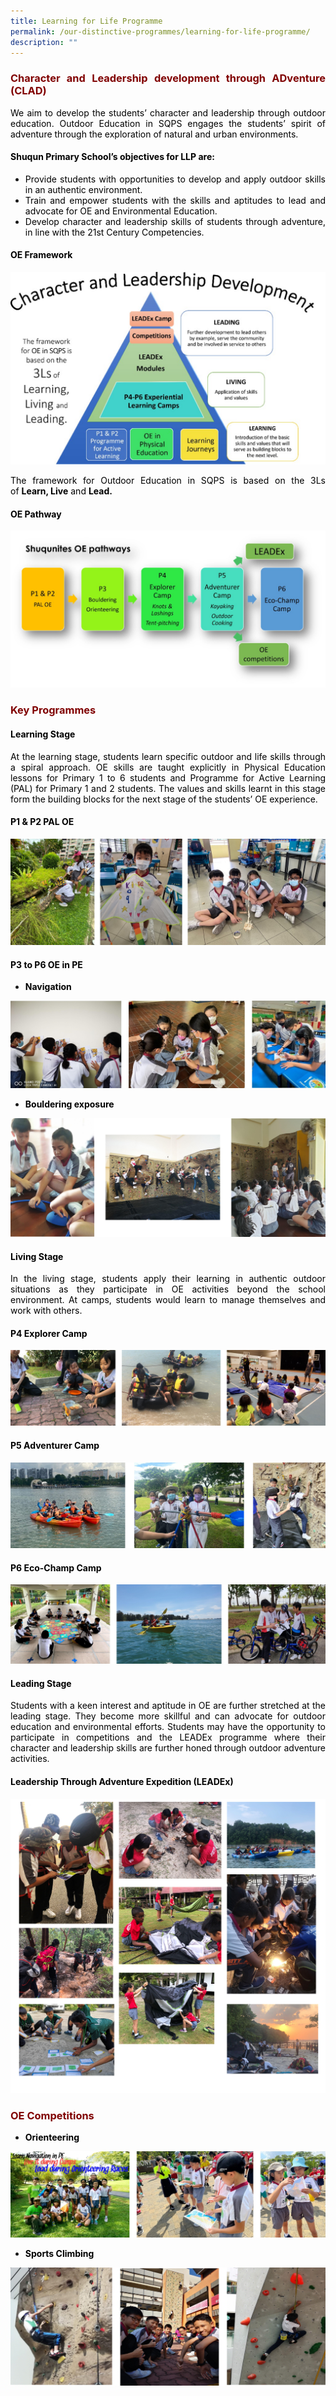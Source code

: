 ```yaml
---
title: Learning for Life Programme
permalink: /our-distinctive-programmes/learning-for-life-programme/
description: ""
---
```

<h3 style="text-align: justify;"><strong><span style="color: #800000;">Character and Leadership development through ADventure (CLAD)</span></strong></h3>

<p style="text-align: justify;"><span style="color: #000000;">We aim to develop the students&rsquo; character and leadership through outdoor education. Outdoor Education in SQPS engages the students&rsquo; spirit of adventure through the exploration of natural and urban environments.</span></p>

<h4 style="text-align: justify;"><strong><span style="color: #000000;">Shuqun Primary School&rsquo;s objectives for LLP are:</span></strong></h4>

<ul style="text-align: justify;">
<li><span style="color: #000000;">Provide students with opportunities to develop and apply outdoor skills in an authentic environment.</span></li>
<li><span style="color: #000000;">Train and empower students with the skills and aptitudes to lead and advocate for OE and Environmental Education.</span></li>
<li><span style="color: #000000;">Develop character and leadership skills of students through adventure, in line with the 21st Century Competencies.</span></li>
</ul>
<h4 style="text-align: justify;"><span style="color: #000000;"><strong>OE Framework</strong></span></h4>

![](/images/LLP001.jpg)
<p style="text-align: justify;"><span style="color: #000000;">The framework for Outdoor Education in SQPS is based on the 3Ls of&nbsp;<strong>Learn, Live</strong>&nbsp;and&nbsp;<strong>Lead. </strong></span></p>
<h4 style="text-align: justify;"><span style="color: #000000;"><strong>OE Pathway</strong></span></h4>

![](/images/LLP002.jpg)
<h3 style="text-align: justify;"><strong><span style="color: #800000;">Key Programmes</span></strong></h3>

<h4 style="text-align: justify;"><span style="color: #000000;"><strong>Learning Stage</strong></span></h4>
<p style="text-align: justify;"><span style="color: #000000;">At the learning stage, students learn specific outdoor and life skills through a spiral approach. OE skills are taught explicitly in Physical Education lessons for Primary 1 to 6 students and Programme for Active Learning (PAL) for Primary 1 and 2 students. The values and skills learnt in this stage form the building blocks for the next stage of the students&rsquo; OE experience.</span></p>
<h4 style="text-align: justify;"><span style="color: #000000;"><strong>P1 &amp; P2 PAL OE</strong></span></h4>

![](/images/LLP003.jpg)
<h4 style="text-align: justify;"><span style="color: #000000;"><strong>P3 to P6 OE in PE</strong></span></h4>
<ul>
<li style="text-align: justify;"><span style="color: #000000;"><strong>Navigation</strong></span></li>
</ul>

![](/images/LLP004.jpg)
<ul>
<li style="text-align: justify;"><span style="color: #000000;"><strong>Bouldering exposure</strong></span></li>
</ul>

![](/images/LLP005.jpg)
<h4 style="text-align: justify;"><span style="color: #000000;"><strong>Living Stage</strong></span></h4>
<p style="text-align: justify;"><span style="color: #000000;">In the living stage, students apply their learning in authentic outdoor situations as they participate in OE activities beyond the school environment. At camps, students would learn to manage themselves and work with others.&nbsp;</span></p>
<h4 style="text-align: justify;"><span style="color: #000000;"><strong>P4 Explorer Camp</strong></span></h4>

![](/images/LLP006.jpg)
<h4 style="text-align: justify;"><span style="color: #000000;"><strong>P5 Adventurer Camp</strong></span></h4>

![](/images/LLP007.jpg)
<h4 style="text-align: justify;"><span style="color: #000000;"><strong>P6 Eco-Champ Camp</strong></span></h4>

![](/images/LLP008.jpg)
<h4 style="text-align: justify;"><span style="color: #000000;"><strong>Leading Stage</strong></span></h4>
<p style="text-align: justify;"><span style="color: #000000;">Students with a keen interest and aptitude in OE are further stretched at the leading stage. They become more skillful and can advocate for outdoor education and environmental efforts. Students may have the opportunity to participate in competitions and the LEADEx programme where their character and leadership skills are further honed through outdoor adventure activities.</span></p>
<h4 style="text-align: justify;"><span style="color: #000000;"><strong>Leadership Through Adventure Expedition (LEADEx)</strong></span></h4>

![](/images/LEADEx.jpg)

<h3 style="text-align: justify;"><strong><span style="color: #800000;">OE Competitions</span></strong></h3>
<ul>
<li style="text-align: justify;"><span style="color: #000000;"><strong>Orienteering</strong></span></li>
</ul>

![](/images/LLP009.jpg)
<ul>
<li style="text-align: justify;"><span style="color: #000000;"><strong>Sports Climbing</strong></span></li>
</ul>

![](/images/LLP010.jpg)